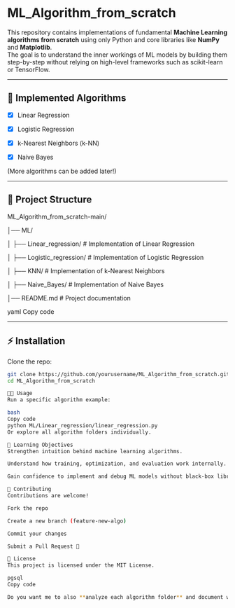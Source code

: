# ML_Algorithm_from_scratch

This repository contains implementations of fundamental **Machine Learning algorithms from scratch** 
using only Python and core libraries like **NumPy** and **Matplotlib**.  
The goal is to understand the inner workings of ML models by building them step-by-step without relying 
on high-level frameworks such as scikit-learn or TensorFlow.

---

## 🚀 Implemented Algorithms

- [x] Linear Regression
      
- [x] Logistic Regression
    
- [x] k-Nearest Neighbors (k-NN)
      
- [x] Naive Bayes
      

(More algorithms can be added later!)

---

## 📂 Project Structure

ML_Algorithm_from_scratch-main/

│── ML/

│ ├── Linear_regression/ # Implementation of Linear Regression

│ ├── Logistic_regression/ # Implementation of Logistic Regression

│ ├── KNN/ # Implementation of k-Nearest Neighbors

│ ├── Naive_Bayes/ # Implementation of Naive Bayes

│── README.md # Project documentation


yaml
Copy code

---

## ⚡ Installation

Clone the repo:
```bash
git clone https://github.com/yourusername/ML_Algorithm_from_scratch.git
cd ML_Algorithm_from_scratch

🧑‍💻 Usage
Run a specific algorithm example:

bash
Copy code
python ML/Linear_regression/linear_regression.py
Or explore all algorithm folders individually.

🎯 Learning Objectives
Strengthen intuition behind machine learning algorithms.

Understand how training, optimization, and evaluation work internally.

Gain confidence to implement and debug ML models without black-box libraries.

🤝 Contributing
Contributions are welcome!

Fork the repo

Create a new branch (feature-new-algo)

Commit your changes

Submit a Pull Request 🎉

📜 License
This project is licensed under the MIT License.

pgsql
Copy code

Do you want me to also **analyze each algorithm folder** and document what’s inside (scripts, datasets, noteboo
